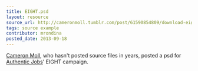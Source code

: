 ```yaml
---
title: EIGHT.psd
layout: resource
source_url: http://cameronmoll.tumblr.com/post/61590854809/download-eight-psd
tags: source example
contributor: mrondina
posted_date: 2013-09-18
---
```

[Cameron Moll](https://twitter.com/cameronmoll), who hasn't posted source files in years, posted a psd for [Authentic Jobs](http://www.authenticjobs.com/)' EIGHT campaign.